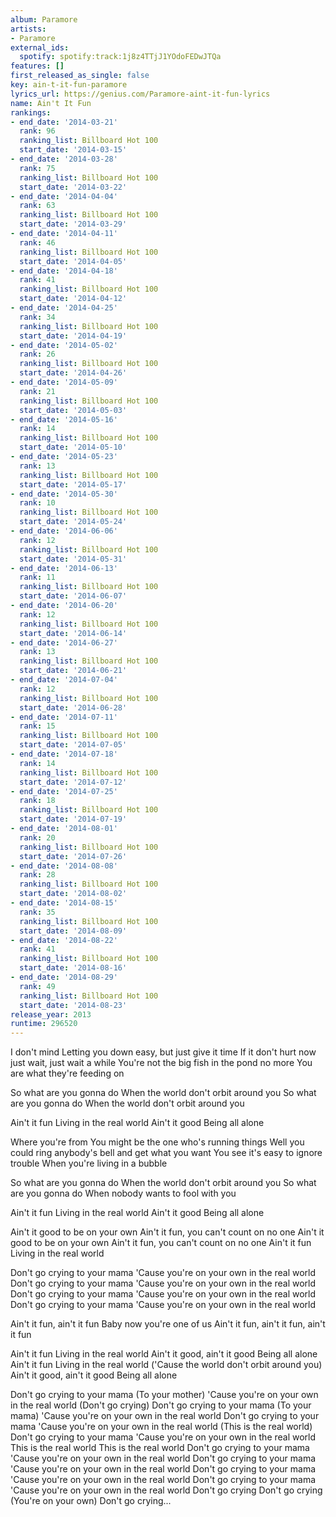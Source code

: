 ```yaml
---
album: Paramore
artists:
- Paramore
external_ids:
  spotify: spotify:track:1j8z4TTjJ1YOdoFEDwJTQa
features: []
first_released_as_single: false
key: ain-t-it-fun-paramore
lyrics_url: https://genius.com/Paramore-aint-it-fun-lyrics
name: Ain't It Fun
rankings:
- end_date: '2014-03-21'
  rank: 96
  ranking_list: Billboard Hot 100
  start_date: '2014-03-15'
- end_date: '2014-03-28'
  rank: 75
  ranking_list: Billboard Hot 100
  start_date: '2014-03-22'
- end_date: '2014-04-04'
  rank: 63
  ranking_list: Billboard Hot 100
  start_date: '2014-03-29'
- end_date: '2014-04-11'
  rank: 46
  ranking_list: Billboard Hot 100
  start_date: '2014-04-05'
- end_date: '2014-04-18'
  rank: 41
  ranking_list: Billboard Hot 100
  start_date: '2014-04-12'
- end_date: '2014-04-25'
  rank: 34
  ranking_list: Billboard Hot 100
  start_date: '2014-04-19'
- end_date: '2014-05-02'
  rank: 26
  ranking_list: Billboard Hot 100
  start_date: '2014-04-26'
- end_date: '2014-05-09'
  rank: 21
  ranking_list: Billboard Hot 100
  start_date: '2014-05-03'
- end_date: '2014-05-16'
  rank: 14
  ranking_list: Billboard Hot 100
  start_date: '2014-05-10'
- end_date: '2014-05-23'
  rank: 13
  ranking_list: Billboard Hot 100
  start_date: '2014-05-17'
- end_date: '2014-05-30'
  rank: 10
  ranking_list: Billboard Hot 100
  start_date: '2014-05-24'
- end_date: '2014-06-06'
  rank: 12
  ranking_list: Billboard Hot 100
  start_date: '2014-05-31'
- end_date: '2014-06-13'
  rank: 11
  ranking_list: Billboard Hot 100
  start_date: '2014-06-07'
- end_date: '2014-06-20'
  rank: 12
  ranking_list: Billboard Hot 100
  start_date: '2014-06-14'
- end_date: '2014-06-27'
  rank: 13
  ranking_list: Billboard Hot 100
  start_date: '2014-06-21'
- end_date: '2014-07-04'
  rank: 12
  ranking_list: Billboard Hot 100
  start_date: '2014-06-28'
- end_date: '2014-07-11'
  rank: 15
  ranking_list: Billboard Hot 100
  start_date: '2014-07-05'
- end_date: '2014-07-18'
  rank: 14
  ranking_list: Billboard Hot 100
  start_date: '2014-07-12'
- end_date: '2014-07-25'
  rank: 18
  ranking_list: Billboard Hot 100
  start_date: '2014-07-19'
- end_date: '2014-08-01'
  rank: 20
  ranking_list: Billboard Hot 100
  start_date: '2014-07-26'
- end_date: '2014-08-08'
  rank: 28
  ranking_list: Billboard Hot 100
  start_date: '2014-08-02'
- end_date: '2014-08-15'
  rank: 35
  ranking_list: Billboard Hot 100
  start_date: '2014-08-09'
- end_date: '2014-08-22'
  rank: 41
  ranking_list: Billboard Hot 100
  start_date: '2014-08-16'
- end_date: '2014-08-29'
  rank: 49
  ranking_list: Billboard Hot 100
  start_date: '2014-08-23'
release_year: 2013
runtime: 296520
---
```

I don't mind
Letting you down easy, but just give it time
If it don't hurt now just wait, just wait a while
You're not the big fish in the pond no more
You are what they're feeding on


So what are you gonna do
When the world don't orbit around you
So what are you gonna do
When the world don't orbit around you


Ain't it fun
Living in the real world
Ain't it good
Being all alone


Where you're from
You might be the one who's running things
Well you could ring anybody's bell and get what you want
You see it's easy to ignore trouble
When you're living in a bubble


So what are you gonna do
When the world don't orbit around you
So what are you gonna do
When nobody wants to fool with you


Ain't it fun
Living in the real world
Ain't it good
Being all alone


Ain't it good to be on your own
Ain't it fun, you can't count on no one
Ain't it good to be on your own
Ain't it fun, you can't count on no one
Ain't it fun
Living in the real world


Don't go crying to your mama
'Cause you're on your own in the real world
Don't go crying to your mama
'Cause you're on your own in the real world
Don't go crying to your mama
'Cause you're on your own in the real world
Don't go crying to your mama
'Cause you're on your own in the real world

Ain't it fun, ain't it fun
Baby now you're one of us
Ain't it fun, ain't it fun, ain't it fun


Ain't it fun
Living in the real world
Ain't it good, ain't it good
Being all alone
Ain't it fun
Living in the real world
('Cause the world don't orbit around you)
Ain't it good, ain't it good
Being all alone


Don't go crying to your mama (To your mother)
'Cause you're on your own in the real world (Don't go crying)
Don't go crying to your mama (To your mama)
'Cause you're on your own in the real world
Don't go crying to your mama
'Cause you're on your own in the real world (This is the real world)
Don't go crying to your mama
'Cause you're on your own in the real world
This is the real world
This is the real world
Don't go crying to your mama
'Cause you're on your own in the real world
Don't go crying to your mama
'Cause you're on your own in the real world
Don't go crying to your mama
'Cause you're on your own in the real world
Don't go crying to your mama
'Cause you're on your own in the real world
Don't go crying
Don't go crying (You're on your own)
Don't go crying...
